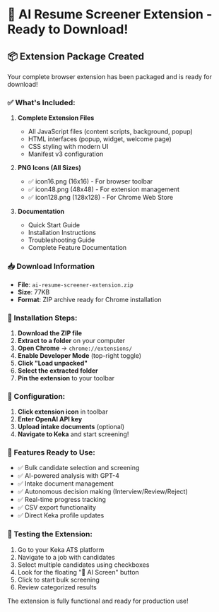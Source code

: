 # 🎉 AI Resume Screener Extension - Ready to Download!

## 📦 Extension Package Created

Your complete browser extension has been packaged and is ready for download!

### ✅ What's Included:

1. **Complete Extension Files**
   - All JavaScript files (content scripts, background, popup)
   - HTML interfaces (popup, widget, welcome page)
   - CSS styling with modern UI
   - Manifest v3 configuration

2. **PNG Icons (All Sizes)**
   - ✅ icon16.png (16x16) - For browser toolbar
   - ✅ icon48.png (48x48) - For extension management
   - ✅ icon128.png (128x128) - For Chrome Web Store

3. **Documentation**
   - Quick Start Guide
   - Installation Instructions
   - Troubleshooting Guide
   - Complete Feature Documentation

### 📥 Download Information

- **File**: `ai-resume-screener-extension.zip`
- **Size**: 77KB
- **Format**: ZIP archive ready for Chrome installation

### 🚀 Installation Steps:

1. **Download the ZIP file**
2. **Extract to a folder** on your computer
3. **Open Chrome** → `chrome://extensions/`
4. **Enable Developer Mode** (top-right toggle)
5. **Click "Load unpacked"**
6. **Select the extracted folder**
7. **Pin the extension** to your toolbar

### 🔧 Configuration:

1. **Click extension icon** in toolbar
2. **Enter OpenAI API key**
3. **Upload intake documents** (optional)
4. **Navigate to Keka** and start screening!

### 📱 Features Ready to Use:

- ✅ Bulk candidate selection and screening
- ✅ AI-powered analysis with GPT-4
- ✅ Intake document management
- ✅ Autonomous decision making (Interview/Review/Reject)
- ✅ Real-time progress tracking
- ✅ CSV export functionality
- ✅ Direct Keka profile updates

### 🎯 Testing the Extension:

1. Go to your Keka ATS platform
2. Navigate to a job with candidates
3. Select multiple candidates using checkboxes
4. Look for the floating "🤖 AI Screen" button
5. Click to start bulk screening
6. Review categorized results

The extension is fully functional and ready for production use!